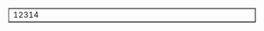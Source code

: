 <!DOCTYPE html PUBLIC "-//W3C//DTD XHTML 1.0 Transitional//EN" "http://www.w3.org/TR/xhtml1/DTD/xhtml1-transitional.dtd">
<html xmlns="http://www.w3.org/1999/xhtml">
<head>
<meta http-equiv="Content-Type" content="text/html; charset=utf-8" />
<title>無標題文件</title>
</head>

<body>
<table border="1" cellpadding="0" cellspacing="0">
	<tr>
    	<td width="500">
        	12314
        </td>
    </tr>
</table>
</body>
</html>

